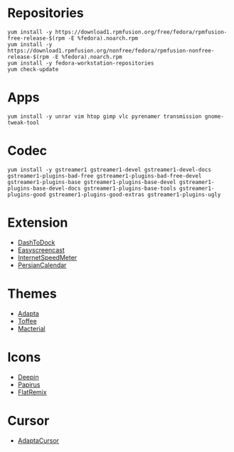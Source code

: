# Repositories
```
yum install -y https://download1.rpmfusion.org/free/fedora/rpmfusion-free-release-$(rpm -E %fedora).noarch.rpm
yum install -y https://download1.rpmfusion.org/nonfree/fedora/rpmfusion-nonfree-release-$(rpm -E %fedora).noarch.rpm
yum install -y fedora-workstation-repositories
yum check-update
```

# Apps
```
yum install -y unrar vim htop gimp vlc pyrenamer transmission gnome-tweak-tool
```

# Codec
```
yum install -y gstreamer1 gstreamer1-devel gstreamer1-devel-docs gstreamer1-plugins-bad-free gstreamer1-plugins-bad-free-devel gstreamer1-plugins-base gstreamer1-plugins-base-devel gstreamer1-plugins-base-devel-docs gstreamer1-plugins-base-tools gstreamer1-plugins-good gstreamer1-plugins-good-extras gstreamer1-plugins-ugly
```

# Extension
+ [DashToDock](https://extensions.gnome.org/extension/307/dash-to-dock/)
+ [Easyscreencast](https://extensions.gnome.org/extension/690/easyscreencast/)
+ [InternetSpeedMeter](https://extensions.gnome.org/extension/1461/internet-speed-meter/)
+ [PersianCalendar](https://extensions.gnome.org/extension/240/persian-calendar/)

# Themes
+ [Adapta](https://www.opendesktop.org/p/1190851/)
+ [Toffee](https://www.opendesktop.org/p/1272472/)
+ [Macterial](https://www.opendesktop.org/p/1248255/)

# Icons
+ [Deepin](https://www.opendesktop.org/p/1191167/)
+ [Papirus](https://www.opendesktop.org/p/1166289/)
+ [FlatRemix](https://www.opendesktop.org/p/1012430/)

# Cursor
+ [AdaptaCursor](https://github.com/mustafaozhan/Breeze-Adapta-Cursor)